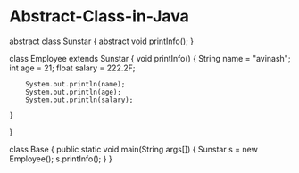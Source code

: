 # Abstract-Class-in-Java
abstract class Sunstar {
	abstract void printInfo();
}

class Employee extends Sunstar {
	void printInfo() {
		String name = "avinash";
		int age = 21;
		float salary = 222.2F;

		System.out.println(name);
		System.out.println(age);
		System.out.println(salary);

	}

}

class Base {
	public static void main(String args[]) {
		Sunstar s = new Employee();
		s.printInfo();
	}
}

